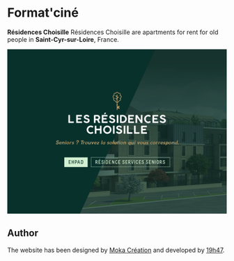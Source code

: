 # Format'ciné

__Résidences Choisille__ Résidences Choisille are apartments for rent for old people in __Saint-Cyr-sur-Loire__, France. 

![Screenshot](screenshot.png)

## Author

The website has been designed by [Moka Création](http://www.mokacreation.com/) and developed by [19h47](http://www.19h47.fr/).
